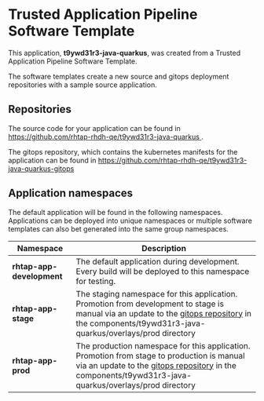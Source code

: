 # Trusted Application Pipeline Software Template

This application, **t9ywd31r3-java-quarkus**, was created from a Trusted Application Pipeline Software Template.

The software templates create a new source and gitops deployment repositories with a sample source application. 

## Repositories

The source code for your application can be found in [https://github.com/rhtap-rhdh-qe/t9ywd31r3-java-quarkus ](https://github.com/rhtap-rhdh-qe/t9ywd31r3-java-quarkus ).
 
The gitops repository, which contains the kubernetes manifests for the application can be found in 
[https://github.com/rhtap-rhdh-qe/t9ywd31r3-java-quarkus-gitops ](https://github.com/rhtap-rhdh-qe/t9ywd31r3-java-quarkus-gitops ) 

## Application namespaces 

The default application will be found in the following namespaces. Applications can be deployed into unique namespaces or multiple software templates can also bet generated into the same group namespaces.  

|  Namespace   |  Description   |  
| -------- | -------- |   
| **rhtap-app-development** | The default application during development. Every build will be deployed to this namespace for testing. | 
| **rhtap-app-stage** | The staging namespace for this application. Promotion from development to stage is manual via an update to the [gitops repository](https://github.com/rhtap-rhdh-qe/t9ywd31r3-java-quarkus-gitops ) in the components/t9ywd31r3-java-quarkus/overlays/prod directory |  
| **rhtap-app-prod** | The production namespace for this application. Promotion from stage to production is manual via an update to the [gitops repository](https://github.com/rhtap-rhdh-qe/t9ywd31r3-java-quarkus-gitops ) in the components/t9ywd31r3-java-quarkus/overlays/prod directory | 